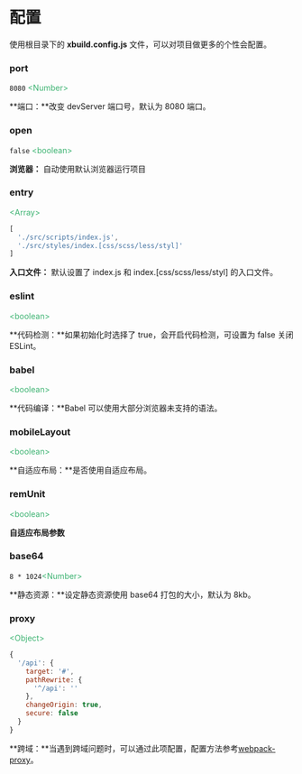 # 配置

使用根目录下的 **xbuild.config.js** 文件，可以对项目做更多的个性会配置。

### port

`8080` <font color=MediumSeaGreen>&lt;Number&gt;</font>

**端口：**改变 devServer 端口号，默认为 8080 端口。

### open

`false` <font color=MediumSeaGreen>&lt;boolean&gt;</font>

**浏览器：** 自动使用默认浏览器运行项目

### entry

<font color=MediumSeaGreen>&lt;Array&gt;</font>

```javascript
[
  './src/scripts/index.js',
  './src/styles/index.[css/scss/less/styl]'
]
```

**入口文件：** 默认设置了 index.js 和 index.[css/scss/less/styl] 的入口文件。

### eslint

<font color=MediumSeaGreen>&lt;boolean&gt;</font>

**代码检测：**如果初始化时选择了 true，会开启代码检测，可设置为 false 关闭 ESLint。

### babel

<font color=MediumSeaGreen>&lt;boolean&gt;</font>

**代码编译：**Babel 可以使用大部分浏览器未支持的语法。

### mobileLayout

<font color=MediumSeaGreen>&lt;boolean&gt;</font>

**自适应布局：**是否使用自适应布局。

### remUnit

<font color=MediumSeaGreen>&lt;boolean&gt;</font>

**自适应布局参数**

### base64

`8 * 1024`<font color=MediumSeaGreen>&lt;Number&gt;</font>

**静态资源：**设定静态资源使用 base64 打包的大小，默认为 8kb。

### proxy

<font color=MediumSeaGreen>&lt;Object&gt;</font>

```javascript
{
  '/api': {
    target: '#',
    pathRewrite: {
      '^/api': ''
    },
    changeOrigin: true,
    secure: false
  }
}
```

**跨域：**当遇到跨域问题时，可以通过此项配置，配置方法参考[webpack-proxy](https://webpack.docschina.org/configuration/dev-server/#devserver-proxy)。
